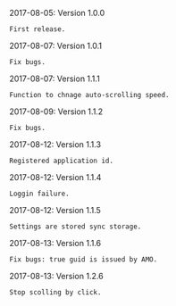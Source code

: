 
2017-08-05: Version 1.0.0

    First release.


2017-08-07: Version 1.0.1

    Fix bugs.


2017-08-07: Version 1.1.1

    Function to chnage auto-scrolling speed.


2017-08-09: Version 1.1.2

    Fix bugs.


2017-08-12: Version 1.1.3

    Registered application id.


2017-08-12: Version 1.1.4

    Loggin failure.


2017-08-12: Version 1.1.5

    Settings are stored sync storage.


2017-08-13: Version 1.1.6

    Fix bugs: true guid is issued by AMO.


2017-08-13: Version 1.2.6

    Stop scolling by click.
